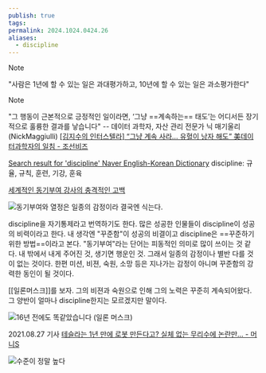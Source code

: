```yaml
---
publish: true
tags: 
permalink: 2024.1024.0424.26
aliases:
  - discipline
---
```

> [!NOTE]
> "사람은 1년에 할 수 있는 일은 과대평가하고, 10년에 할 수 있는 일은 과소평가한다"

> [!Note]
> "그 행동이 근본적으로 긍정적인 일이라면, ‘그냥 ==계속하는== 태도’는 어디서든 장기적으로 훌륭한 결과를 낳습니다"
> -- 데이터 과학자, 자산 관리 전문가 닉 매기울리(NickMaggiulli)
> [[김지수의 인터스텔라] “그냥 계속 사라... 유혈이 낭자 해도” 美데이터과학자의 일침 - 조선비즈](https://biz.chosun.com/topics/kjs_interstellar/2022/11/26/4WJBRMUGRVD3LEMSDCJGBNPWS4/?utm_source=twitter&utm_medium=share&utm_campaign=news&fbclid=IwY2xjawGGMuJleHRuA2FlbQIxMQABHXcWT2KZ-hrNjFQYDJVidz3cEnEKU9-sHT5mUxkbT6oHB1YkMa5dbug6ow_aem_kftMbirfGnCV1uBLkNmB7A)

[Search result for 'discipline' Naver English-Korean Dictionary](https://en.dict.naver.com/#/search?range=meaning&query=discipline)
discipline: 규율, 규칙, 훈련, 기강, 훈육

[세계적인 동기부여 강사의 충격적인 고백](https://www.youtube.com/watch?v=hFIOsapDEr8&t=332s)

![동기부여와 열정은 일종의 감정이라 결국엔 식는다.](https://www.youtube.com/watch?v=GO7OYLiKun4)

discipline을 자기통제라고 번역하기도 한다. 많은 성공한 인물들이 discipline이 성공의 비력이라고 한다. 내 생각엔 "꾸준함"이 성공의 비결이고 discipline은 ==꾸준하기 위한 방법==이라고 본다.
"동기부여"라는 단어는 피동적인 의미로 많이 쓰이는 것 같다.  내 밖에서 내게 주어진 것, 생기면 행운인 것. 그래서 일종의 감정이나 별반 다를 것이 없는 것이다.
한편 미션, 비젼, 숙원, 소망 등은 지나가는 감정이 아니며 꾸준함의 강력한 동인이 될 것이다.

[[일론머스크]]를 보자. 그의 비젼과 숙원으로 인해 그의 노력은 꾸준히 계속되어왔다. 그 양반이 얼마나 discipline한지는 모르겠지만 말이다.

![16년 전에도 똑같았습니다 (일론 머스크)](https://www.youtube.com/watch?v=NIDICT3K_Ug)

2021.08.27 기사 [테슬라는 1년 만에 로봇 만든다고? 실체 없는 무리수에 논란만… - 머니S](https://www.moneys.co.kr/article/2021082711488067858?code=w0404&fbclid=IwY2xjawGGNENleHRuA2FlbQIxMQABHVYqzv5CxA3nnnrMT3ULGWzeKEC1XUXdiXiRTymRn5m4K2DPos1uJpzOHA_aem_aOczGTRI4_8JFqakmc-MTA) 

![수준이 정말 높다](https://www.youtube.com/watch?v=gvNTPi2ibDQ)
	